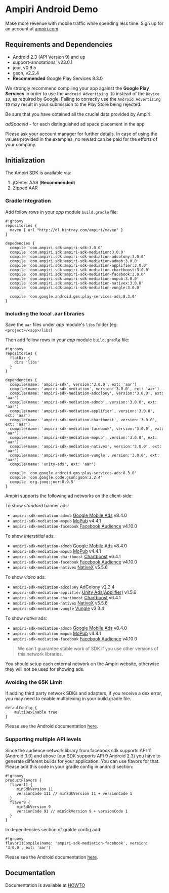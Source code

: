# Ampiri Android Demo

Make more revenue with mobile traffic while spending less time.
Sign up for an account at [ampiri.com](https://ampiri.com)

## Requirements and Dependencies ##

* Android 2.3 (API Version 9) and up
* support-annotations, v23.0.1
* joor, v0.9.5
* gson, v2.2.4
* **Recommended** Google Play Services 8.3.0

We strongly recommend compiling your app against the **Google Play Services** in order to use the `Android Advertising ID` instead of the `Device ID`,
as required by Google. Failing to correctly use the `Android Advertising ID` may result in your submission to the Play Store being rejected.

Be sure that you have obtained all the crucial data provided by Ampiri:

*adSpaceId* - for each distinguished ad space placement in the app

Please ask your account manager for further details. In case of using the values provided in the examples, no reward can be paid for the efforts of your company.

## Initialization ##

The Ampiri SDK is available via:

1. jCenter AAR (**Recommended**)
2. Zipped AAR

### Gradle Integration ###

Add follow rows in your _app_ module `build.gradle` file:

```
#!groovy
repositories {
  maven { url "http://dl.bintray.com/ampiri/maven" }
}

depedencies {
  compile 'com.ampiri.sdk:ampiri-sdk:3.0.0'
  compile 'com.ampiri.sdk:ampiri-sdk-mediation:3.0.0'
  compile 'com.ampiri.sdk:ampiri-sdk-mediation-adcolony:3.0.0'
  compile 'com.ampiri.sdk:ampiri-sdk-mediation-admob:3.0.0'
  compile 'com.ampiri.sdk:ampiri-sdk-mediation-applifier:3.0.0'
  compile 'com.ampiri.sdk:ampiri-sdk-mediation-chartboost:3.0.0'
  compile 'com.ampiri.sdk:ampiri-sdk-mediation-facebook:3.0.0'
  compile 'com.ampiri.sdk:ampiri-sdk-mediation-mopub:3.0.0'
  compile 'com.ampiri.sdk:ampiri-sdk-mediation-nativex:3.0.0'
  compile 'com.ampiri.sdk:ampiri-sdk-mediation-vungle:3.0.0'

  compile 'com.google.android.gms:play-services-ads:8.3.0'
}
```

### Including the local .aar libraries ###

Save the `aar` files under _app_ module's `libs` folder (eg: `<project>/<app>/libs`)

Then add follow rows in your _app_ module `build.gradle` file:

```
#!groovy
repositories {
  flatDir {
    dirs 'libs'
  }
}

dependencies {
  compile(name: 'ampiri-sdk', version:'3.0.0', ext: 'aar')
  compile(name: 'ampiri-sdk-mediation', version:'3.0.0', ext: 'aar')
  compile(name: 'ampiri-sdk-mediation-adcolony', version:'3.0.0', ext: 'aar')
  compile(name: 'ampiri-sdk-mediation-admob', version:'3.0.0', ext: 'aar')
  compile(name: 'ampiri-sdk-mediation-applifier', version:'3.0.0', ext: 'aar')
  compile(name: 'ampiri-sdk-mediation-chartboost', version:'3.0.0', ext: 'aar')
  compile(name: 'ampiri-sdk-mediation-facebook', version:'3.0.0', ext: 'aar')
  compile(name: 'ampiri-sdk-mediation-mopub', version:'3.0.0', ext: 'aar')
  compile(name: 'ampiri-sdk-mediation-nativex', version:'3.0.0', ext: 'aar')
  compile(name: 'ampiri-sdk-mediation-vungle', version:'3.0.0', ext: 'aar')
  compile(name: 'unity-ads', ext: 'aar')

  compile 'com.google.android.gms:play-services-ads:8.3.0'
  compile 'com.google.code.gson:gson:2.2.4'
  compile 'org.jooq:joor:0.9.5'
}
```

Ampiri supports the following ad networks on the client-side:

To show *standard* banner ads:

* `ampiri-sdk-mediation-admob` [Google Mobile Ads](https://developers.google.com/admob/android/quick-start) v8.4.0
* `ampiri-sdk-mediation-mopub` [MoPub](https://github.com/mopub/mopub-android-sdk) v4.4.1
* `ampiri-sdk-mediation-facebook` [Facebook Audience](https://developers.facebook.com/docs/audience-network) v4.10.0

To show *interstitial* ads:

* `ampiri-sdk-mediation-admob` [Google Mobile Ads](https://developers.google.com/admob/android/quick-start) v8.4.0
* `ampiri-sdk-mediation-mopub` [MoPub](https://github.com/mopub/mopub-android-sdk) v4.4.1
* `ampiri-sdk-mediation-chartboost` [Chartboost](https://answers.chartboost.com/hc/en-us/articles/201219545-Download-Integrate-the-Chartboost-SDK-for-Android) v6.4.1
* `ampiri-sdk-mediation-facebook` [Facebook Audience](https://developers.facebook.com/docs/audience-network) v4.10.0
* `ampiri-sdk-mediation-nativex` [NativeX](https://github.com/nativex/NativeX-Android-SDK) v5.5.6

To show *video* ads:

* `ampiri-sdk-mediation-adcolony` [AdColony](https://github.com/AdColony/AdColony-Android-SDK) v2.3.4
* `ampiri-sdk-mediation-applifier` [Unity Ads(Applifier)](https://github.com/Applifier/unity-ads-sdk) v1.5.6
* `ampiri-sdk-mediation-chartboost` [Chartboost](https://answers.chartboost.com/hc/en-us/articles/201219545-Download-Integrate-the-Chartboost-SDK-for-Android) v6.4.1
* `ampiri-sdk-mediation-nativex` [NativeX](https://github.com/nativex/NativeX-Android-SDK) v5.5.6
* `ampiri-sdk-mediation-vungle` [Vungle](https://v.vungle.com/sdk) v3.3.4

To show *native* ads:

* `ampiri-sdk-mediation-admob` [Google Mobile Ads](https://developers.google.com/admob/android/quick-start) v8.4.0
* `ampiri-sdk-mediation-mopub` [MoPub](https://github.com/mopub/mopub-android-sdk) v4.4.1
* `ampiri-sdk-mediation-facebook` [Facebook Audience](https://developers.facebook.com/docs/audience-network) v4.10.0

> We can't guarantee stable work of SDK if you use other versions of this network libraries. 

You should setup each external network on the Ampiri website, otherwise they will not be used for showing ads.

### Avoiding the 65K Limit ###

If adding third party network SDKs and adapters, if you receive a dex error, you may need to enable multidexing in your build.gradle file.

```
defaulConfig {
    multiDexEnable true
}
```
Please see the Android documentation [here](https://developer.android.com/tools/building/multidex.html).

### Supporting multiple API levels ###

Since the audience network library from facebook sdk supports API 11 (Android 3.0) and above (our SDK supports API 9 Android 2.3) you have to generate
different builds for your application. You can use flavors for that. Please add this code in your gradle config in android section:

```
#!groovy
productFlavors {
  flavor11 {
     minSdkVersion 11
     versionCode 111 // minSdkVersion 11 + versionCode 1
  }
  flavor9 {
     minSdkVersion 9
     versionCode 91 // minSdkVersion 9 + versionCode 1
  }
}
```
In dependencies section of gralde config add:

```
#!groovy
flavor11Compile(name: 'ampiri-sdk-mediation-facebook', version: '3.0.0', ext: 'aar')
```

Please see the Android documentation [here](http://developer.android.com/intl/ru/google/play/publishing/multiple-apks.html).

## Documentation

Documentation is available at [HOWTO](HOWTO.md)
